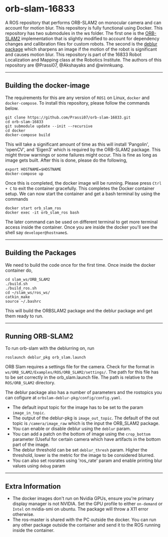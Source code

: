 # orb-slam-16833
A ROS repository that performs ORB-SLAM2 on monocular camera and can account for motion blur. This repository is fully functional using Docker. This repository has two submodules in the ws folder. The first one is the [ORB-SLAM2](https://github.com/Prassi07/ORB_SLAM2) implementation that is slightly modified to account for dependency changes and callibration files for custom robots. The second is the [deblur package](https://github.com/Prassi07/orbslam-deblur-pkg) which sharpens an image if the motion of the robot is significant and causes motion blur. This repository is part of the 16833 Robot Localization and Mapping class at the Robotics Institute. The authors of this repository are @Prassi07, @Akshayaks and @winnkuang.

-----------------------
## Building the docker-image
The requirements for this are any version of `ROS1` on Linux, `docker` and `docker-compose`. To install this repository, please follow the commands below.

```console
git clone https://github.com/Prassi07/orb-slam-16833.git
cd orb-slam-16833
git submodule update --init --recursive
cd docker
docker-compose build
```

This will take a significant amount of time as this will install 'Pangolin', 'openCV', and 'Eigen3' which is required by the ORB-SLAM2 package. This might throw warnings or some failures might occur. This is fine as long as image gets built. After this is done, please do the following,

```console
export HOSTNAME=$HOSTNAME
docker-compose up
```

Once this is completed, the docker image will be running. Please press `Ctrl + C` to exit the container gracefully. This completes the Docker container setup. We can now start the container and get a bash terminal by using the commands 
```console
docker start orb_slam_ros
docker exec -it orb_slam_ros bash
```
The later command can be used on different terminal to get more terminal access inside the container. Once you are inside the docker you'll see the shell say `developer@hostname$`.

---------------------
## Building the Packages
We need to build the code once for the first time. Once inside the docker container do,
```console
cd slam_ws/ORB_SLAM2
./build.sh
./build_ros.sh
cd ~/slam_ws/ros_ws/
catkin_make
source ~/.bashrc
```
This will build the ORBSLAM2 package and the deblur package and get them ready to run.

--------------

## Running ORB-SLAM2

To run orb-slam with the deblurring on, run
```console
roslaunch deblur_pkg orb_slam.launch
```
ORB Slam requires a settings file for the camera. Check for the format in `ws/ORB_SLAM2/Examples/ROS/ORB_SLAM2/settings/`. The path for this file has to be set correctly in the orb_slam.launch file. The path is relative to the `ROS/ORB_SLAM2` directory.

The deblur package also has a number of parameters and the rostopics you can cofigure at `orbslam-deblur-pkg/config/config.yaml`. 

- The default input topic for the image has to be set to the param `image_in_topic`. 
- The output of the deblur-pkg is `image_out_topic`. The default of the out topic is `/camera/image_raw` which is the input the ORB_SLAM2 package. 
- You can enable or disable deblur using the `deblur` param. 
- You can add a patch on the bottom of image using the `crop_bottom` parameter (Useful for certain camera which have artifacts in the bottom part of the image. 
- The deblur threshold can be set `deblur_thresh` param. Higher the threshold, lower is the metric for the image to be considered blurred.
- You can also set rosrates using 'ros_rate' param and enable printing blur values using `debug` param

--------------------------

## Extra Information

- The docker images don't run on Nvidia GPUs, ensure you're primary display manager is not NVIDIA. Set the GPU profile to either `on-demand` or `Intel` on nvidia-smi on ubuntu. The package will throw a X11 error otherwise.
- The ros-master is shared with the PC outside the docker. You can run any other package outside the container and send it to the ROS running inside the container.
